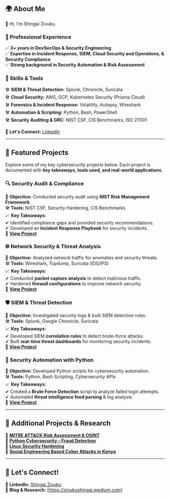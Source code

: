 ## 🌍 About Me  
👋 Hi, I'm Shingai Zivuku.

### 🔹 Professional Experience  
✅ **3+ years in DevSecOps & Security Engineering**  
✅ **Expertise in Incident Response, SIEM, Cloud Security and Operations, & Security Compliance**  
✅ **Strong background in Security Automation & Risk Assessment**  

### 🚀 Skills & Tools  
🛠 **SIEM & Threat Detection:** Splunk, Chronicle, Suricata  
🛠 **Cloud Security:** AWS, GCP, Kubernetes Security (Prisma Cloud)  
🛠 **Forensics & Incident Response:** Volatility, Autopsy, Wireshark  
🛠 **Automation & Scripting:** Python, Bash, PowerShell  
🛠 **Security Auditing & GRC:** NIST CSF, CIS Benchmarks, ISO 27001  

📩 **Let's Connect:** [LinkedIn](https://linkedin.com/in/shingai-zivuku/)  

---

## 📂 Featured Projects  
Explore some of my key cybersecurity projects below. Each project is documented with **key takeaways, tools used, and real-world applications**.  

### 🔍 Security Audit & Compliance  
📌 **Objective:** Conducted security audit using **NIST Risk Management Framework**.  
🛠 **Tools:** NIST CSF, Security Hardening, CIS Benchmarks  
📈 **Key Takeaways:**  
✔ Identified compliance gaps and provided security recommendations.  
✔ Developed an **Incident Response Playbook** for security incidents.  
🔗 **[View Project](https://github.com/ryptozee/Shingai-Cybersecurity-Portfolio/tree/main/1%20-%20Conduct%20an%20Audit)**  

### 🌐 Network Security & Threat Analysis  
📌 **Objective:** Analyzed network traffic for anomalies and security threats.  
🛠 **Tools:** Wireshark, Tcpdump, Suricata (IDS/IPS)  
📈 **Key Takeaways:**  
✔ Conducted **packet capture analysis** to detect malicious traffic.  
✔ Hardened **firewall configurations** to improve network security.  
🔗 **[View Project](https://github.com/ryptozee/Shingai-Cybersecurity-Portfolio/tree/main/2%20-%20Network%20Security)**  

### 🛡️ SIEM & Threat Detection  
📌 **Objective:** Investigated security logs & built SIEM detection rules.  
🛠 **Tools:** Splunk, Google Chronicle, Suricata  
📈 **Key Takeaways:**  
✔ Developed SIEM **correlation rules** to detect brute-force attacks.  
✔ Built **real-time threat dashboards** for monitoring security incidents.  
🔗 **[View Project](https://github.com/ryptozee/Shingai-Cybersecurity-Portfolio/tree/main/7%20-%20IDS%20%26%20SIEM)**  

### 🤖 Security Automation with Python  
📌 **Objective:** Developed Python scripts for cybersecurity automation.  
🛠 **Tools:** Python, Bash Scripting, Cybersecurity APIs  
📈 **Key Takeaways:**  
✔ Created a **Brute Force Detection** script to analyze failed login attempts.  
✔ Automated **threat intelligence feed parsing** & log analysis.  
🔗 **[View Project](https://github.com/ryptozee/Python-Cybersecurity-Bruteforce-zipfile)**  

---

## 📌 Additional Projects & Research  
🔹 **[MITRE ATT&CK Risk Assessment & OSINT](https://github.com/ryptozee/Cybersecurity-Investigation-Risk-Report)**  
🔹 **[Python Cybersecurity – Fraud Detection](https://github.com/ryptozee/Python-Cybersecurity-Transaction-Fraud)**  
🔹 **[Linux Security Hardening](https://github.com/ryptozee/Shingai-Cybersecurity-Portfolio/tree/main/3%20-%20Linux%20%26%20SQL)**  
🔹 **[Social Engineering Based Cyber Attacks in Kenya](https://ieeexplore.ieee.org/document/9144006)**

---

## 📢 Let's Connect!  
💼 **LinkedIn:** [Shingai Zivuku](https://linkedin.com/in/shingai-zivuku/)  
📜 **Blog & Research:** [https://zivukushingai.medium.com]  
